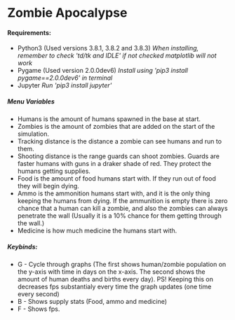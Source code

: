 # Zombie Apocalypse

#### Requirements:
* Python3 (Used versions 3.8.1, 3.8.2 and 3.8.3) *When installing, remember to check 'td/tk and IDLE' if not checked matplotlib will not work*
* Pygame (Used version 2.0.0dev6) *Install using 'pip3 install pygame==2.0.0dev6' in terminal*
* Jupyter *Run 'pip3 install jupyter'*

##### Menu Variables
* Humans is the amount of humans spawned in the base at start.
* Zombies is the amount of zombies that are added on the start of the simulation.
* Tracking distance is the distance a zombie can see humans and run to them.
* Shooting distance is the range guards can shoot zombies. Guards are faster humans with guns in a draker shade of red. They protect the humans getting supplies.
* Food is the amount of food humans start with. If they run out of food they will begin dying.
* Ammo is the ammonition humans start with, and it is the only thing keeping the humans from dying. If the ammunition is empty there is zero chance that a human can kill a zombie, and also the zombies can always penetrate the wall (Usually it is a 10% chance for them getting through the wall.)
* Medicine is how much medicine the humans start with.

##### Keybinds:
- G - Cycle through graphs (The first shows human/zombie population on the y-axis with time in days on the x-axis. The second shows the amount of human deaths and births every day). PS! Keeping this on decreases fps substantialy every time the graph updates (one time every second)
- B - Shows supply stats (Food, ammo and medicine)
- F - Shows fps.
